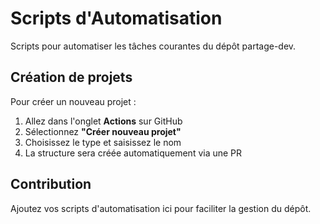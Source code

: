 # Scripts d'Automatisation

Scripts pour automatiser les tâches courantes du dépôt partage-dev.

## Création de projets

Pour créer un nouveau projet :

1. Allez dans l'onglet **Actions** sur GitHub
2. Sélectionnez **"Créer nouveau projet"**
3. Choisissez le type et saisissez le nom
4. La structure sera créée automatiquement via une PR

## Contribution

Ajoutez vos scripts d'automatisation ici pour faciliter la gestion du dépôt.
